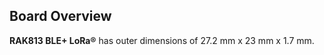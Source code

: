 ## Board Overview

**RAK813 BLE+ LoRa®** has outer dimensions of 27.2 mm x 23 mm x 1.7 mm.

<rk-img
  src="/assets/images/datasheet/rak813/board-overview/RAK813_Board_Dimension.jpg"
  width="60%"
  figure-number="1"
  caption="RAK813 Board Dimensions"
/>
